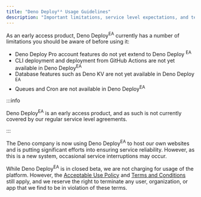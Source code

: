 ```yaml
---
title: "Deno Deployᴱᴬ Usage Guidelines"
description: "Important limitations, service level expectations, and terms of use for the Deno Deploy Early Access program."
---
```


As an early access product, Deno Deploy<sup>EA</sup> currently has a number of
limitations you should be aware of before using it:

- Deno Deploy Pro account features do not yet extend to Deno Deploy
  <sup>EA</sup>
- CLI deployment and deployment from GitHub Actions are not yet available in
  Deno Deploy<sup>EA</sup>
- Database features such as Deno KV are not yet available in Deno Deploy
  <sup>EA</sup>
- Queues and Cron are not available in Deno Deploy<sup>EA</sup>

:::info

Deno Deploy<sup>EA</sup> is an early access product, and as such is not
currently covered by our regular service level agreements.

:::

The Deno company is now using Deno Deploy<sup>EA</sup> to host our own websites
and is putting significant efforts into ensuring service reliability. However,
as this is a new system, occasional service interruptions may occur.

While Deno Deploy<sup>EA</sup> is in closed beta, we are not charging for usage
of the platform. However, the
[Acceptable Use Policy](/deploy/manual/acceptable-use-policy/) and
[Terms and Conditions](/deploy/manual/terms-and-conditions/) still apply, and we
reserve the right to terminate any user, organization, or app that we find to be
in violation of these terms.
